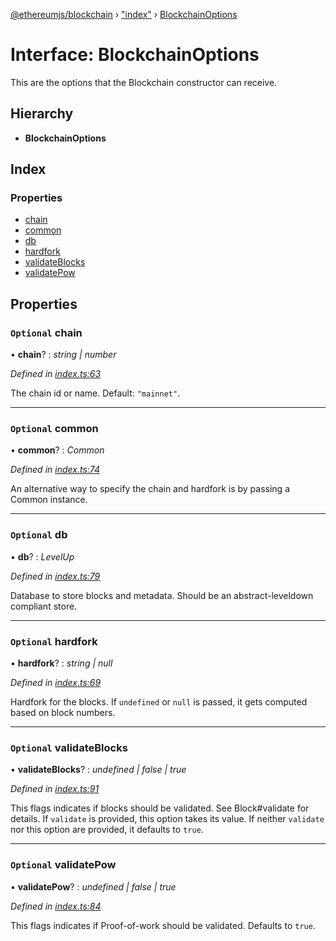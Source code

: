 [@ethereumjs/blockchain](../README.md) › ["index"](../modules/_index_.md) › [BlockchainOptions](_index_.blockchainoptions.md)

# Interface: BlockchainOptions

This are the options that the Blockchain constructor can receive.

## Hierarchy

* **BlockchainOptions**

## Index

### Properties

* [chain](_index_.blockchainoptions.md#optional-chain)
* [common](_index_.blockchainoptions.md#optional-common)
* [db](_index_.blockchainoptions.md#optional-db)
* [hardfork](_index_.blockchainoptions.md#optional-hardfork)
* [validateBlocks](_index_.blockchainoptions.md#optional-validateblocks)
* [validatePow](_index_.blockchainoptions.md#optional-validatepow)

## Properties

### `Optional` chain

• **chain**? : *string | number*

*Defined in [index.ts:63](https://github.com/ethereumjs/ethereumjs-vm/blob/master/packages/blockchain/src/index.ts#L63)*

The chain id or name. Default: `"mainnet"`.

___

### `Optional` common

• **common**? : *Common*

*Defined in [index.ts:74](https://github.com/ethereumjs/ethereumjs-vm/blob/master/packages/blockchain/src/index.ts#L74)*

An alternative way to specify the chain and hardfork is by passing a Common instance.

___

### `Optional` db

• **db**? : *LevelUp*

*Defined in [index.ts:79](https://github.com/ethereumjs/ethereumjs-vm/blob/master/packages/blockchain/src/index.ts#L79)*

Database to store blocks and metadata. Should be an abstract-leveldown compliant store.

___

### `Optional` hardfork

• **hardfork**? : *string | null*

*Defined in [index.ts:69](https://github.com/ethereumjs/ethereumjs-vm/blob/master/packages/blockchain/src/index.ts#L69)*

Hardfork for the blocks. If `undefined` or `null` is passed, it gets computed based on block
numbers.

___

### `Optional` validateBlocks

• **validateBlocks**? : *undefined | false | true*

*Defined in [index.ts:91](https://github.com/ethereumjs/ethereumjs-vm/blob/master/packages/blockchain/src/index.ts#L91)*

This flags indicates if blocks should be validated. See Block#validate for details. If
`validate` is provided, this option takes its value. If neither `validate` nor this option are
provided, it defaults to `true`.

___

### `Optional` validatePow

• **validatePow**? : *undefined | false | true*

*Defined in [index.ts:84](https://github.com/ethereumjs/ethereumjs-vm/blob/master/packages/blockchain/src/index.ts#L84)*

This flags indicates if Proof-of-work should be validated. Defaults to `true`.
